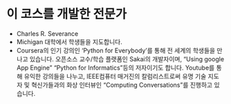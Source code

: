 # 이 코스를 개발한 전문가
- Charles R. Severance
- Michigan 대학에서 학생들을 지도합니다.
- Coursera의 인기 강의인 ‘Python for Everybody’를 통해 전 세계의 학생들을 만나고 있습니다.
오픈소스 교수/학습 플랫폼인 Sakai의 개발자이며,
“Using google App Engine” “Python for Informatics”등의 저자이기도 합니다.
Youtube를 통해 유익한 강의들을 나누고, IEEE컴퓨터 매거진의 칼럼리스트로써 유명 기술 지도자 및 혁신가들과의 화상 인터뷰인 “Computing Conversations”를 진행하고 있습니다.

